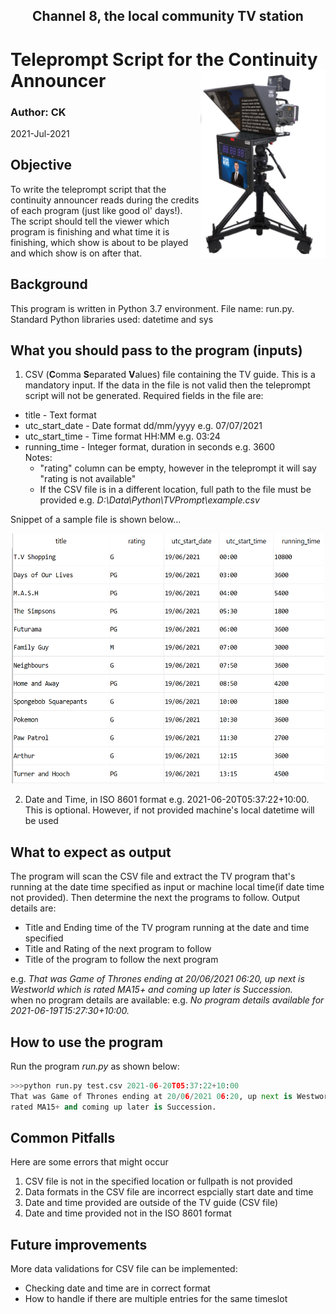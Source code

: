 <h2 align="center">Channel 8, the local community TV station</h1>

# Teleprompt Script for the Continuity Announcer <img align="right" width="200" height="300" src="https://github.com/kariycha/TVPrompt/blob/main/TelePrompter2.png">
### Author: CK    
2021-Jul-2021  
## Objective
To write the teleprompt script that the continuity announcer reads during the credits of each program (just like good ol' days!). The script should tell the viewer which program is finishing and what time it is finishing, which show is about to be played and which show is on after that.
## Background
This program is written in Python 3.7 environment. File name: run.py. Standard Python libraries used: datetime and sys
## What you should pass to the program (inputs)
1.   CSV (**C**omma **S**eparated **V**alues) file containing the TV guide. This is a mandatory input. If the data in the file is not valid then the teleprompt script will not be generated. Required fields in the file are:
  * title - Text format
  * utc_start_date - Date format dd/mm/yyyy e.g. 07/07/2021
  * utc_start_time - Time format HH:MM e.g. 03:24
  * running_time   - Integer format, duration in seconds e.g. 3600  
     Notes: 
     * "rating" column can be empty, however in the teleprompt it will say "rating is not available" 
     * If the CSV file is in a different location, full path to the file must be provided e.g. *D:\Data\Python\TVPrompt\example.csv* 

Snippet of a sample file is shown below...
<p align="center">
  <img width="500" height="400" src="https://github.com/kariycha/TVPrompt/blob/main/CVSFile.PNG">
</p>

2.   Date and Time, in ISO 8601 format e.g. 2021-06-20T05:37:22+10:00. This is optional. However, if not provided machine's local datetime will be used
## What to expect as output
The program will scan the CSV file and extract the TV program that's running at the date time specified as input or machine local time(if date time not provided). Then determine the next the programs to follow. Output details are:
* Title and Ending time of the TV program running at the date and time specified
* Title and Rating of the next program to follow
* Title of the program to follow the next program

e.g. *That was Game of Thrones ending at 20/06/2021 06:20, up next is Westworld which is rated MA15+ and coming up later is Succession.*\
when no program details are available:    e.g. *No program details available for 2021-06-19T15:27:30+10:00.*
## How to use the program
Run the program *run.py* as shown below:
````python 
>>>python run.py test.csv 2021-06-20T05:37:22+10:00
That was Game of Thrones ending at 20/06/2021 06:20, up next is Westworld which is 
rated MA15+ and coming up later is Succession.
````
## Common Pitfalls
Here are some errors that might occur
1. CSV file is not in the specified location or fullpath is not provided
2. Data formats in the CSV file are incorrect espcially start date and time
3. Date and time provided are outside of the TV guide (CSV file) 
4. Date and time provided not in the ISO 8601 format
## Future improvements
More data validations for CSV file can be implemented: 
   * Checking date and time are in correct format
   * How to handle if there are multiple entries for the same timeslot

